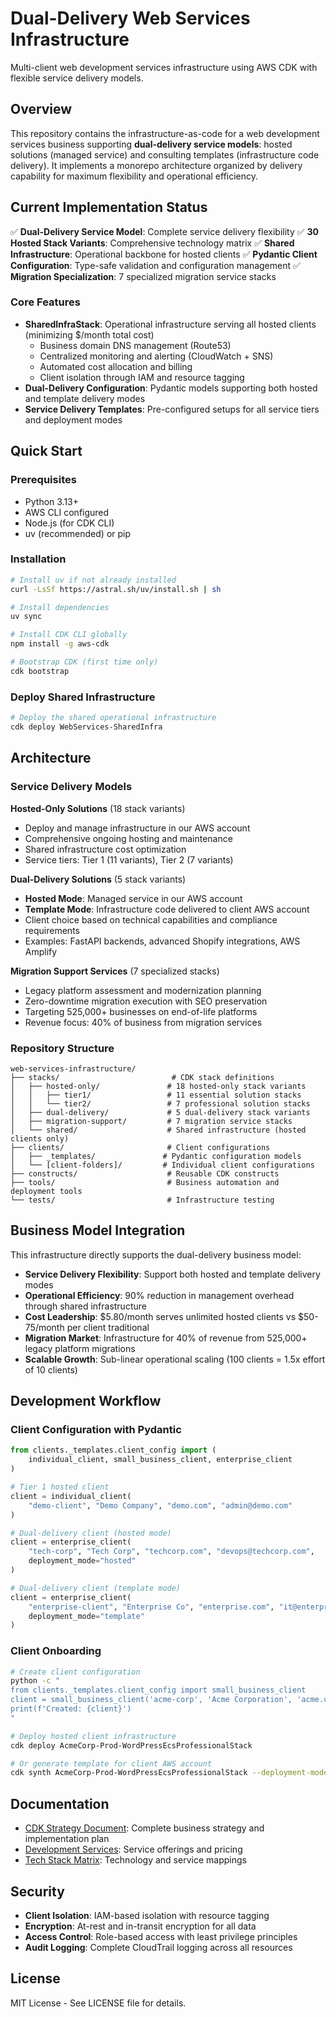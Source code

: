 # Dual-Delivery Web Services Infrastructure

Multi-client web development services infrastructure using AWS CDK with flexible service delivery models.

## Overview

This repository contains the infrastructure-as-code for a web development services business supporting **dual-delivery service models**: hosted solutions (managed service) and consulting templates (infrastructure code delivery). It implements a monorepo architecture organized by delivery capability for maximum flexibility and operational efficiency.

## Current Implementation Status

✅ **Dual-Delivery Service Model**: Complete service delivery flexibility
✅ **30 Hosted Stack Variants**: Comprehensive technology matrix
✅ **Shared Infrastructure**: Operational backbone for hosted clients
✅ **Pydantic Client Configuration**: Type-safe validation and configuration management
✅ **Migration Specialization**: 7 specialized migration service stacks

### Core Features

- **SharedInfraStack**: Operational infrastructure serving all hosted clients (minimizing $/month total cost)
  - Business domain DNS management (Route53)
  - Centralized monitoring and alerting (CloudWatch + SNS)
  - Automated cost allocation and billing
  - Client isolation through IAM and resource tagging
- **Dual-Delivery Configuration**: Pydantic models supporting both hosted and template delivery modes
- **Service Delivery Templates**: Pre-configured setups for all service tiers and deployment modes

## Quick Start

### Prerequisites

- Python 3.13+
- AWS CLI configured
- Node.js (for CDK CLI)
- uv (recommended) or pip

### Installation

```bash
# Install uv if not already installed
curl -LsSf https://astral.sh/uv/install.sh | sh

# Install dependencies
uv sync

# Install CDK CLI globally
npm install -g aws-cdk

# Bootstrap CDK (first time only)
cdk bootstrap
```

### Deploy Shared Infrastructure

```bash
# Deploy the shared operational infrastructure
cdk deploy WebServices-SharedInfra
```

## Architecture

### Service Delivery Models

**Hosted-Only Solutions** (18 stack variants)
- Deploy and manage infrastructure in our AWS account
- Comprehensive ongoing hosting and maintenance
- Shared infrastructure cost optimization
- Service tiers: Tier 1 (11 variants), Tier 2 (7 variants)

**Dual-Delivery Solutions** (5 stack variants)
- **Hosted Mode**: Managed service in our AWS account
- **Template Mode**: Infrastructure code delivered to client AWS account
- Client choice based on technical capabilities and compliance requirements
- Examples: FastAPI backends, advanced Shopify integrations, AWS Amplify

**Migration Support Services** (7 specialized stacks)
- Legacy platform assessment and modernization planning
- Zero-downtime migration execution with SEO preservation
- Targeting 525,000+ businesses on end-of-life platforms
- Revenue focus: 40% of business from migration services

### Repository Structure

```
web-services-infrastructure/
├── stacks/                         # CDK stack definitions
│   ├── hosted-only/               # 18 hosted-only stack variants
│   │   ├── tier1/                 # 11 essential solution stacks
│   │   └── tier2/                 # 7 professional solution stacks
│   ├── dual-delivery/             # 5 dual-delivery stack variants
│   ├── migration-support/         # 7 migration service stacks
│   └── shared/                    # Shared infrastructure (hosted clients only)
├── clients/                       # Client configurations
│   ├── _templates/               # Pydantic configuration models
│   └── [client-folders]/         # Individual client configurations
├── constructs/                    # Reusable CDK constructs
├── tools/                         # Business automation and deployment tools
└── tests/                         # Infrastructure testing
```

## Business Model Integration

This infrastructure directly supports the dual-delivery business model:

- **Service Delivery Flexibility**: Support both hosted and template delivery modes
- **Operational Efficiency**: 90% reduction in management overhead through shared infrastructure
- **Cost Leadership**: $5.80/month serves unlimited hosted clients vs $50-75/month per client traditional
- **Migration Market**: Infrastructure for 40% of revenue from 525,000+ legacy platform migrations
- **Scalable Growth**: Sub-linear operational scaling (100 clients = 1.5x effort of 10 clients)

## Development Workflow

### Client Configuration with Pydantic

```python
from clients._templates.client_config import (
    individual_client, small_business_client, enterprise_client
)

# Tier 1 hosted client
client = individual_client(
    "demo-client", "Demo Company", "demo.com", "admin@demo.com"
)

# Dual-delivery client (hosted mode)
client = enterprise_client(
    "tech-corp", "Tech Corp", "techcorp.com", "devops@techcorp.com",
    deployment_mode="hosted"
)

# Dual-delivery client (template mode)
client = enterprise_client(
    "enterprise-client", "Enterprise Co", "enterprise.com", "it@enterprise.com",
    deployment_mode="template"
)
```

### Client Onboarding

```bash
# Create client configuration
python -c "
from clients._templates.client_config import small_business_client
client = small_business_client('acme-corp', 'Acme Corporation', 'acme.com', 'admin@acme.com')
print(f'Created: {client}')
"

# Deploy hosted client infrastructure
cdk deploy AcmeCorp-Prod-WordPressEcsProfessionalStack

# Or generate template for client AWS account
cdk synth AcmeCorp-Prod-WordPressEcsProfessionalStack --deployment-mode template
```
## Documentation

- [CDK Strategy Document](../cdk-strategy.md): Complete business strategy and implementation plan
- [Development Services](../development-services.md): Service offerings and pricing
- [Tech Stack Matrix](../tech-stack-product-matrix.md): Technology and service mappings

## Security

- **Client Isolation**: IAM-based isolation with resource tagging
- **Encryption**: At-rest and in-transit encryption for all data
- **Access Control**: Role-based access with least privilege principles
- **Audit Logging**: Complete CloudTrail logging across all resources

## License

MIT License - See LICENSE file for details.
